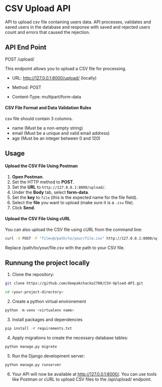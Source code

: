 # CSV Upload API

API to upload csv file containing users data. API processes, validates and saved users in the database and response with saved and rejected users count and errors that caused the rejection.

## API End Point

POST /upload/

This endpoint allows you to upload a CSV file for processing.

- URL: http://127.0.0.1:8000/upload/ (locally)

- Method: POST

- Content-Type: multipart/form-data

#### CSV File Format and Data Validation Rules
csv file should contain 3 columns.
- name (Must be a non-empty string)
- email (Must be a unique and valid email address)
- age (Must be an integer between 0 and 120)

## Usage
#### Upload the CSV File Using Postman

1. **Open Postman**.
2. Set the HTTP method to **POST**.
3. Set the **URL** to `http://127.0.0.1:8000/upload/`.
4. Under the **Body** tab, select **form-data**.
5. Set the **key** to `file` (this is the expected name for the file field).
6. Select the **file** you want to upload (make sure it is a `.csv` file).
7. Click **Send**.

#### Upload the CSV File Using cURL

You can also upload the CSV file using cURL from the command line:
```bash
curl -X POST -F "file=@/path/to/your/file.csv" http://127.0.0.1:8000/upload/
```

Replace /path/to/your/file.csv with the path to your CSV file.

## Runnung the project locally
1. Clone the repository:
```bash
git clone https://github.com/deepakchacko2700/CSV-Upload-API.git

cd <your-project-directory>
```
2. Create a python virtual environement
```python
python -m venv <virtualenv name>
```
3. Install packages and dependencies
```python
pip install -r requirements.txt
```

4. Apply migrations to create the necessary database tables:
```python
python manage.py migrate
```
5. Run the Django development server:
```python
python manage.py runserver
```
6. Your API will now be available at http://127.0.0.1:8000/. You can use tools like Postman or cURL to upload CSV files to the /api/upload/ endpoint.

